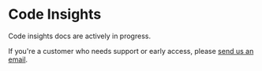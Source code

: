 # Code Insights

Code insights docs are actively in progress. 

If you're a customer who needs support or early access, please [send us an email](mailto:feedback@sourcegraph.com). 

